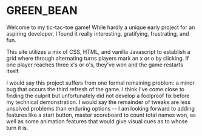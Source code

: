 # GREEN_BEAN

Welcome to my tic-tac-toe game! While hardly a unique early project for an aspiring developer,
I found it really interesting, gratifying, frustrating, and fun. 

This site utilizes a mix of CSS, HTML, and vanilla Javascript to establish a grid where
through alternating turns players mark an x or o by clicking. If one player reaches three
x's or o's, they've won and the game restarts itself. 

I would say this project suffers from one formal remaining problem: a minor bug that occurs
the third refresh of the game. I think I've come close to finding the culprit but unfortunately
did not develop a foolproof fix before my technical demonstration. I would say the remainder
of tweaks are less unsolved problems than enduring options -- I am looking forward to adding features
like a start button, master scoreboard to count total names won, as well as some animation features
that would give visual cues as to whose turn it is.

